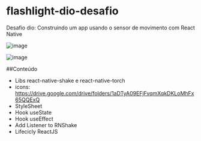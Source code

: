 # flashlight-dio-desafio

Desafio dio: Construindo um app usando o sensor de movimento com React Native

![image](https://user-images.githubusercontent.com/107081050/176803469-80117afe-fb9f-4429-8a41-fc3ead1653f8.png)

![image](https://user-images.githubusercontent.com/107081050/176803473-88b03b8a-684e-4149-be33-a1eba016180a.png)

##Conteúdo
- Libs react-native-shake e react-native-torch
- icons: https://drive.google.com/drive/folders/1aDTyA09EFjFvqmXqkDKLoMhFx65QQExQ
- StyleSheet
- Hook useState
- Hook useEffect
- Add Listener to RNShake
- Lifecicly ReactJS
